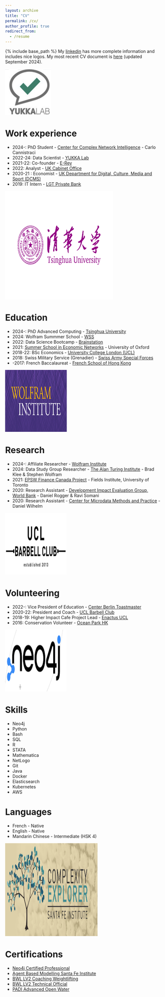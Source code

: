 ```yaml
---
layout: archive
title: "CV"
permalink: /cv/
author_profile: true
redirect_from:
  - /resume
---
```


{% include base_path %}
My [linkedin](https://www.linkedin.com/in/thomas-s-adler/) has more complete information and includes nice logos.
My most recent CV document is [here](https://drive.google.com/file/d/1FfcpAADrs_FYj3Onp1MGIDE2U5Oq2F9W/view?usp=sharing) (updated September 2024).


<img src="/images/cv/yukkalab.png" width="150" height="150" />


Work experience
======
* 2024-: PhD Student - [Center for Complex Network Intelligence](https://brain.tsinghua.edu.cn/en/Research1/Research_Centers/Complex_Network_Intelligence_Center.htm) - Carlo Cannistraci
* 2022-24: Data Scientist - [YUKKA Lab](https://www.yukkalab.com/)
* 2021-22: Co-founder - [E-Rey](https://e-rey.bubbleapps.io/version-test/index_remake__)
* 2022: Analyst - [UK Cabinet Office](https://www.gov.uk/government/organisations/cabinet-office)
* 2020-21 : Economist - [UK Department for Digital, Culture, Media and Sport (DCMS)](https://www.gov.uk/government/organisations/department-for-digital-culture-media-sport)
* 2019: IT Intern - [LGT Private Bank](https://www.lgt.com/global-en)


<img src="/images/cv/th1.png" width="350" height="350" />


Education
======
* 2024-: PhD Advanced Computing - [Tsinghua University](https://www.tsinghua.edu.cn/en/)
* 2024: Wolfram Summmer School - [WSS](https://education.wolfram.com/summer-school/)
* 2022: Data Science Bootcamp - [Brainstation](https://brainstation.io/)
* 2021: [Summer School in Economic Networks](https://www.maths.ox.ac.uk/events/summer-schools/economic-networks) - University of Oxford
* 2018-22: BSc Economics - [University College London (UCL)](https://www.ucl.ac.uk/economics/)
* 2018: Swiss Military Service (Grenadier) - [Swiss Army Special Forces](https://www.vtg.admin.ch/fr/organisation/cdmt-op/cfs.html)
* -2017: French Baccalaureat - [French School of Hong Kong](https://www.fis.edu.hk/?lang=fr)


<img src="/images/cv/wolfram_institute.png" width="200" height="200" />


Research
======
* 2024-: Affiliate Researcher - [Wolfram Institute](https://wolframinstitute.org/)
* 2024: Data Study Group Researcher - [The Alan Turing Institute](https://www.turing.ac.uk/events/data-study-group-may-2024) - Brad Klee & Stephen Wolfram
* 2021: [EPSW Finance Canada Project](http://www.fields.utoronto.ca/activities/20-21/systemic-EPSW) - Fields Institute, University of Toronto
* 2020: Research Assistant - [Development Impact Evaluation Group, World Bank](https://www.worldbank.org/en/research/dime) - Daniel Rogger & Ravi Somani
* 2020: Research Assistant - [Center for Microdata Methods and Practice](https://www.cemmap.ac.uk/about-us/) - Daniel Wilhelm


<img src="/images/cv/barbell.png" width="200" height="200" />


Volunteering
======
* 2022-: Vice President of Education - [Center Berlin Toastmaster](https://centerberlin-toastmasters.de/)
* 2020-22: President and Coach - [UCL Barbell Club](https://studentsunionucl.org/clubs-societies/barbell-club)
* 2018-19: Higher Impact Cafe Project Lead - [Enactus UCL](https://enactus.org/)
* 2016: Conservation Volunteer - [Ocean Park HK](https://www.opcf.org.hk/en/)


<img src="/images/cv/neo4j.png" width="200" height="200" />


Skills
======
* Neo4j
* Python
* Bash
* SQL
* R
* STATA
* Mathematica
* NetLogo
* Git
* Java
* Docker
* Elasticsearch
* Kubernetes
* AWS

Languages
======
* French - Native
* English - Native
* Mandarin Chinese - Intermediate (HSK 4)


<img src="/images/cv/ce.png" width="300" height="300" />


Certifications
======
* [Neo4j Certified Professional](https://graphacademy.neo4j.com/courses/neo4j-certification/)
* [Agent Based Modelling Santa Fe Institute](https://abm.complexityexplorer.org/courses/146-introduction-to-agent-based-modeling-summer-2022)
* [BWL LV2 Coaching Weightlifting](https://britishweightlifting.org/courses-and-learning/become-a-coach)
* [BWL LV2 Technical Official](https://britishweightlifting.org/technical-officials/)
* [PADI Advanced Open Water](https://www.padi.com/courses/advanced-open-water)
